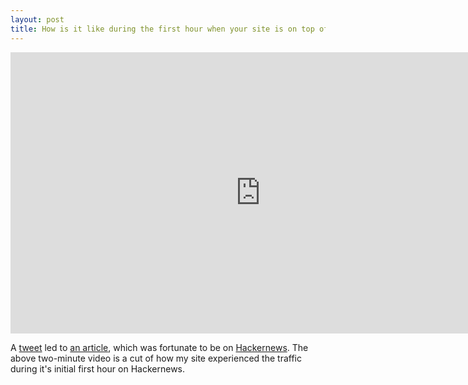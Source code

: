 ```yaml
---
layout: post
title: How is it like during the first hour when your site is on top of Hackernews
---
```


<iframe width="800" height="450" src="http://www.youtube.com/embed/o3nXaGxHq6w?hd=1" frameborder="0" allowfullscreen></iframe>

A [tweet](https://twitter.com/#!/cdixon/status/148896542462455808) led to [an article](/2011/desingineer-the-mythical-person-every-startups-are-looking-for/), which was fortunate to be on [Hackernews](http://news.ycombinator.com/item?id=3373702). The above two-minute video is a cut of how my site experienced the traffic during it's initial first hour on Hackernews.